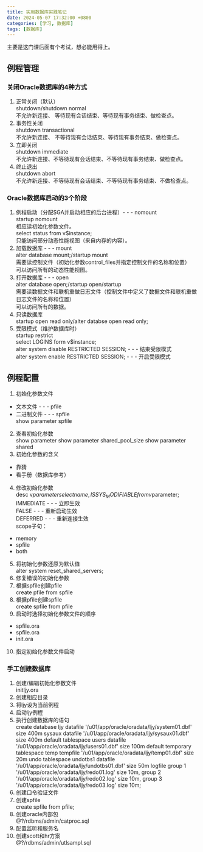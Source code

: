 ```yaml
---
title: 实用数据库实践笔记
date: 2024-05-07 17:32:00 +0800
categories: [学习, 数据库]
tags: [数据库]
---
```


主要是这门课后面有个考试，想必能用得上。

## 例程管理
### 关闭Oracle数据库的4种方式
1. 正常关闭（默认）  
shutdown/shutdown normal  
不允许新连接、 等待现有会话结束、等待现有事务结束、做检查点。
1. 事务性关闭  
shutdown transactional  
不允许新连接、 不等待现有会话结束、等待现有事务结束、做检查点。
1. 立即关闭  
shutdown immediate  
不允许新连接、不等待现有会话结束、不等待现有事务结束、做检查点。
1. 终止退出  
shutdown abort  
不允许新连接、不等待现有会话结束、不等待现有事务结束、不做检查点。

### Oracle数据库启动的3个阶段
1. 例程启动（分配SGA并启动相应的后台进程）- - - nomount  
startup nomount  
相应读初始化参数文件。  
select status from v$instance;  
只能访问部分动态性能视图（来自内存的内容）。  
2. 加载数据库 - - - mount  
alter database mount;/startup mount  
需要读控制文件（初始化参数control_files并指定控制文件的名称和位置）  
可以访问所有的动态性能视图。
3. 打开数据库 - - - open  
alter database open;/startup open/startup  
需要读数据文件和联机重做日志文件（控制文件中定义了数据文件和联机重做日志文件的名称和位置）  
可以访问所有的数据。
4. 只读数据库  
startup open read only/alter databse open read only;
5. 受限模式（维护数据库时）  
startup restrict  
select LOGINS form v$instance;  
alter system disable RESTRICTED SESSION; - - - 结束受限模式  
alter system enable RESTRICTED SESSION; - - - 开启受限模式

## 例程配置
1. 初始化参数文件  
- 文本文件 - - - pfile  
- 二进制文件 - - - spfile  
show parameter spfile  
2. 查看初始化参数  
show parameter
show parameter shared_pool_size
show parameter shared  
3. 初始化参数的含义  
- 靠猜
- 看手册（数据库参考）  
4. 修改初始化参数  
desc v$parameter  
select name, ISSYS_MODIFIABLE from v$parameter;  
IMMEDIATE - - - 立即生效  
FALSE - - - 重新启动生效  
DEFERRED - - - 重新连接生效  
scope子句：
- memory
- spfile
- both
5. 将初始化参数还原为默认值  
alter system reset_shared_servers;  
6. 修复错误的初始化参数
7. 根据spfile创建pfile  
create pfile from spfile  
8. 根据pfile创建spfile  
create spfile from pfile
9. 启动时选择初始化参数文件的顺序  
- spfile<sid>.ora
- spfile.ora
- init<sid>.ora
10. 指定初始化参数文件启动

### 手工创建数据库
1. 创建/编辑初始化参数文件    
initljy.ora
2. 创建相应目录  
3. 将ljy设为当前例程
4. 启动ljy例程
5. 执行创建数据库的语句    
create database ljy
datafile '/u01/app/oracle/oradata/ljy/system01.dbf' size 400m
sysaux datafile '/u01/app/oracle/oradata/ljy/sysaux01.dbf' size 400m
default tablespace users datafile '/u01/app/oracle/oradata/ljy/users01.dbf' size 100m
default temporary tablespace temp tempfile '/u01/app/oracle/oradata/ljy/temp01.dbf' size 20m
undo tablespace undotbs1 datafile '/u01/app/oracle/oradata/ljy/undotbs01.dbf' size 50m
logfile
group 1 '/u01/app/oracle/oradata/ljy/redo01.log' size 10m,
group 2 '/u01/app/oracle/oradata/ljy/redo02.log' size 10m,
group 3 '/u01/app/oracle/oradata/ljy/redo03.log' size 10m;
6. 创建口令验证文件
7. 创建spfile  
create spfile from pfile;
8. 创建oracle内部包  
@?/rdbms/admin/catproc.sql
9. 配置监听和服务名
10. 创建scott和hr方案  
@?/rdbms/admin/utlsampl.sql